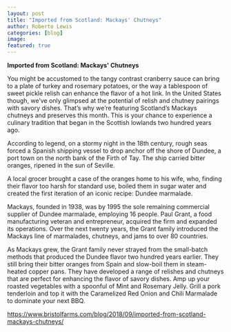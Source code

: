 ```yaml
---
layout: post
title: "Imported from Scotland: Mackays' Chutneys"
author: Roberto Lewis
categories: [blog]
image:
featured: true
---
```


**Imported from Scotland: Mackays' Chutneys**

You might be accustomed to the tangy contrast cranberry sauce can bring to a plate of turkey and rosemary potatoes, or the way a tablespoon of sweet pickle relish can enhance the flavor of a hot link. In the United States though, we’ve only glimpsed at the potential of relish and chutney pairings with savory dishes. That’s why we’re featuring Scotland’s Mackays chutneys and preserves this month. This is your chance to experience a culinary tradition that began in the Scottish lowlands two hundred years ago.

According to legend, on a stormy night in the 18th century, rough seas forced a Spanish shipping vessel to drop anchor off the shore of Dundee, a port town on the north bank of the Firth of Tay. The ship carried bitter oranges, ripened in the sun of Seville.

A local grocer brought a case of the oranges home to his wife, who, finding their flavor too harsh for standard use, boiled them in sugar water and created the first iteration of an iconic recipe: Dundee marmalade.

Mackays, founded in 1938, was by 1995 the sole remaining commercial supplier of Dundee marmalade, employing 16 people. Paul Grant, a food manufacturing veteran and entrepreneur, acquired the firm and expanded its operations. Over the next twenty years, the Grant family introduced the Mackays line of marmalades, chutneys, and jams to over 80 countries.

As Mackays grew, the Grant family never strayed from the small-batch methods that produced the Dundee flavor two hundred years earlier. They still bring their bitter oranges from Spain and slow-boil them in steam-heated copper pans. They have developed a range of relishes and chutneys that are perfect for enhancing the flavor of savory dishes. Amp up your roasted vegetables with a spoonful of Mint and Rosemary Jelly. Grill a pork tenderloin and top it with the Caramelized Red Onion and Chili Marmalade to dominate your next BBQ.



https://www.bristolfarms.com/blog/2018/09/imported-from-scotland-mackays-chutneys/
